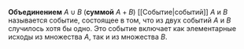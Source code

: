 **Объединением** $A \cup B$ (**суммой** $A+B$) [[Событие|событий]] $A$ и $B$ называется событие, состоящее в том, что из двух событий $A$ и $B$ случилось хотя бы одно. Это событие включает как элементарные исходы из множества $A$, так и из множества $B$.